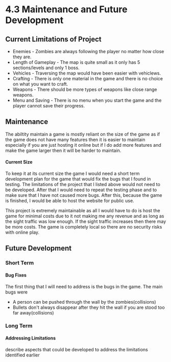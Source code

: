 # 4.3 Maintenance and Future Development

## Current Limitations of Project

* Enemies - Zombies are always following the player no matter how close they are.
* Length of Gameplay - The map is quite small as it only has 5 sections/levels and only 1 boss.
* Vehicles - Traversing the map would have been easier with vehiclews.
* Crafting - There is only one material in the game and there is no choice on what you want to craft.
* Weapons - There should be more types of weapons like close range weapons.
* Menu and Saving - There is no menu when you start the game and the player cannot save their progress.

## Maintenance

The abiltity maintain a game is mostly reliant on the size of the game as if the game does not have many features then it is easier to maintain especially if you are just hosting it online but if I do add more features and make the game larger then it will be harder to maintain.

#### Current Size

To keep it at its current size the game I would need a short term development plan for the game that would fix the bugs that I found in testing. The limitations of the project that I listed above would not need to be developed. After that I would need to repeat the testing phase and to make sure that I have not caused more bugs. After this, because the game is finished, I would be able to host the website for public use.

This project is extremely maintainable as all I would have to do is host the game for minimal costs due to it not making me any revenue and as long as the sight traffic was low enough. If the sight traffic increases then there may be more costs. The game is completely local so there are no security risks with online play.

## Future Development

### Short Term

#### Bug Fixes

The first thing that I will need to address is the bugs in the game. The main bugs were

* A person can be pushed through the wall by the zombies(collisions)
* Bullets don't always disappear after they hit the wall if you are stood too far away(collisions)

### Long Term&#x20;

#### Addressing Limitations

describe aspects that could be developed to address the limitations identified earlier

